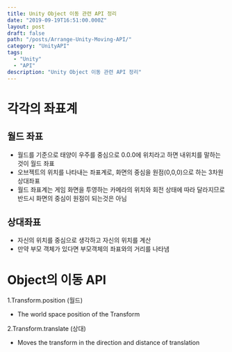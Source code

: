 ```yaml
---
title: Unity Object 이동 관련 API 정리
date: "2019-09-19T16:51:00.000Z"
layout: post
draft: false
path: "/posts/Arrange-Unity-Moving-API/"
category: "UnityAPI"
tags:
  - "Unity"
  - "API"
description: "Unity Object 이동 관련 API 정리"
---
```



# 각각의 좌표계

## 월드 좌표
- 월드를 기준으로 태양이 우주를 중심으로 0.0.0에 위치라고 하면 내위치를 말하는 것이 월드 좌표
- 오브젝트의 위치를 나타내는 좌표계로, 화면의 중심을 원점(0,0,0)으로 하는 3차원 상대좌표
- 월드 좌표계는 게임 화면을 투영하는 카메라의 위치와 회전 상태에 따라 달라지므로 반드시 화면의 중심이 원점이 되는것은 아님

 
 ## 상대좌표
 - 자신의 위치를 중심으로 생각하고 자신의 위치를 계산
 - 만약 부모 객체가 있다면 부모객체의 좌표와의 거리를 나타냄


# Object의 이동 API

1.Transform.position (월드)

- The world space position of the Transform

2.Transform.translate (상대)

- Moves the transform in the direction and distance of translation



